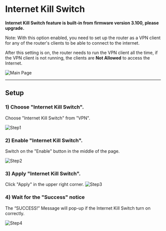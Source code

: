 # Internet Kill Switch

**Internet Kill Switch feature is built-in from firmware version 3.100, please upgrade.**

Note: With this option enabled, you need to set up the router as a VPN client for any of the router's clients to be able to connect to the internet.

After this setting is on, the router needs to run the VPN client all the time, if the VPN client is not running, the clients are **Not Allowed** to access the Internet.

![Main Page](https://static.gl-inet.com/docs/en/3/app/internet_kill_switch/Internet%20kill%20switch.png)



---
## Setup

### 1) Choose "Internet Kill Switch".
Choose "Internet Kill Switch" from "VPN".

![Step1](https://static.gl-inet.com/docs/en/3/app/internet_kill_switch/IKS1.png)

### 2) Enable "Internet Kill Switch".
Switch on the "Enable" button in the middle of the page.

![Step2](https://static.gl-inet.com/docs/en/3/app/internet_kill_switch/IKS2.png)

### 3) Apply "Internet Kill Switch".
Click "Apply" in the upper right corner.
![Step3](https://static.gl-inet.com/docs/en/3/app/internet_kill_switch/IKS3.png)

### 4) Wait for the "Success" notice 
The “SUCCESS!” Message will pop-up if the Internet Kill Switch turn on correctly. 

![Step4](https://static.gl-inet.com/docs/en/3/app/internet_kill_switch/IKS4.png)